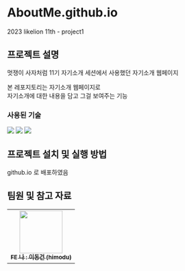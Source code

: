 # AboutMe.github.io
2023 likelion 11th - project1

## 프로젝트 설명
멋쟁이 사자처럼 11기 자기소개 세션에서 사용했던 자기소개 웹페이지

본 레포지토리는 자기소개 웹페이지로<br/>
자기소개에 대한 내용을 담고 그걸 보여주는 기능<br/>



### 사용된 기술
<img src="https://img.shields.io/badge/HTML5-E34F26?style=for-the-badge&logo=HTML5&logoColor=white">  <img src="https://img.shields.io/badge/CSS3-1572B6?style=for-the-badge&logo=CSS3&logoColor=white">  <img src="https://img.shields.io/badge/JavaScript-F7DF1E?style=for-the-badge&logo=JavaScript&logoColor=white"> 

 

## 프로젝트 설치 및 실행 방법
github.io 로 배포하였음

## 팀원 및 참고 자료
<table>
  <tbody>
    <tr>
      <td align="center"><a href="https://github.com/himodu"><img src="https://avatars.githubusercontent.com/u/71763322?v=4" width="100px;" alt=""/><br /><sub><b>FE 나 : 이동건 (himodu)</b></sub></a><br /></td>
    </tr>
  </tbody>
</table>

